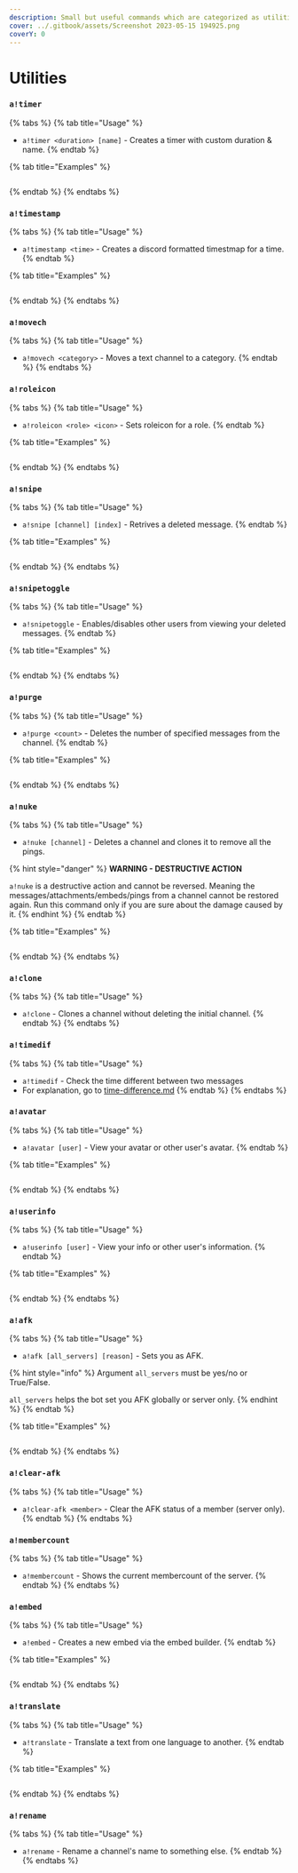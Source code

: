 ```yaml
---
description: Small but useful commands which are categorized as utilities.
cover: ../.gitbook/assets/Screenshot 2023-05-15 194925.png
coverY: 0
---
```


# Utilities

### `a!timer`

{% tabs %}
{% tab title="Usage" %}
* `a!timer <duration> [name]` - Creates a timer with custom duration & name.
{% endtab %}

{% tab title="Examples" %}
<figure><img src="../.gitbook/assets/ANHFGrTJn5.gif" alt=""><figcaption></figcaption></figure>
{% endtab %}
{% endtabs %}

### `a!timestamp`

{% tabs %}
{% tab title="Usage" %}
* `a!timestamp <time>` - Creates a discord formatted timestmap for a time.
{% endtab %}

{% tab title="Examples" %}
<figure><img src="../.gitbook/assets/DiscordPTB_V3LPwfCnFd.gif" alt=""><figcaption></figcaption></figure>
{% endtab %}
{% endtabs %}

### `a!movech`

{% tabs %}
{% tab title="Usage" %}
* `a!movech <category>` - Moves a text channel to a category.
{% endtab %}
{% endtabs %}

### `a!roleicon`

{% tabs %}
{% tab title="Usage" %}
* `a!roleicon <role> <icon>` - Sets roleicon for a role.
{% endtab %}

{% tab title="Examples" %}
<figure><img src="../.gitbook/assets/DiscordPTB_hljnY5XBTR.gif" alt=""><figcaption></figcaption></figure>
{% endtab %}
{% endtabs %}

### `a!snipe`

{% tabs %}
{% tab title="Usage" %}
* `a!snipe [channel] [index]` - Retrives a deleted message.
{% endtab %}

{% tab title="Examples" %}
<figure><img src="../.gitbook/assets/DiscordPTB_atmlfdSqzQ.gif" alt=""><figcaption></figcaption></figure>
{% endtab %}
{% endtabs %}

### `a!snipetoggle`

{% tabs %}
{% tab title="Usage" %}
* `a!snipetoggle` - Enables/disables other users from viewing your deleted messages.
{% endtab %}

{% tab title="Examples" %}
<figure><img src="../.gitbook/assets/DiscordPTB_nN0JQwROzb.gif" alt=""><figcaption></figcaption></figure>
{% endtab %}
{% endtabs %}

### `a!purge`

{% tabs %}
{% tab title="Usage" %}
* `a!purge <count>` - Deletes the number of specified messages from the channel.
{% endtab %}

{% tab title="Examples" %}
<figure><img src="../.gitbook/assets/DiscordPTB_wgIQjhWTgv (1).gif" alt=""><figcaption></figcaption></figure>
{% endtab %}
{% endtabs %}

### `a!nuke`

{% tabs %}
{% tab title="Usage" %}
* `a!nuke [channel]` - Deletes a channel and clones it to remove all the pings.

{% hint style="danger" %}
**WARNING - DESTRUCTIVE ACTION**

`a!nuke` is a destructive action and cannot be reversed. Meaning the messages/attachments/embeds/pings from a channel cannot be restored again. Run this command only if you are sure about the damage caused by it.
{% endhint %}
{% endtab %}

{% tab title="Examples" %}
<figure><img src="../.gitbook/assets/chrome_RIWd2aJI73.gif" alt=""><figcaption></figcaption></figure>
{% endtab %}
{% endtabs %}

### `a!clone`

{% tabs %}
{% tab title="Usage" %}
* `a!clone` - Clones a channel without deleting the initial channel.
{% endtab %}
{% endtabs %}

### `a!timedif`

{% tabs %}
{% tab title="Usage" %}
* `a!timedif` - Check the time different between two messages
* For explanation, go to [time-difference.md](../guides/time-difference.md "mention")
{% endtab %}
{% endtabs %}

### `a!avatar`

{% tabs %}
{% tab title="Usage" %}
* `a!avatar [user]` - View your avatar or other user's avatar.
{% endtab %}

{% tab title="Examples" %}
<figure><img src="../.gitbook/assets/chrome_jXeeKl9VPi.gif" alt=""><figcaption></figcaption></figure>
{% endtab %}
{% endtabs %}

### `a!userinfo`

{% tabs %}
{% tab title="Usage" %}
* `a!userinfo [user]` - View your info or other user's information.
{% endtab %}

{% tab title="Examples" %}
<figure><img src="../.gitbook/assets/chrome_K7eSTheE84.gif" alt=""><figcaption></figcaption></figure>
{% endtab %}
{% endtabs %}

### `a!afk`

{% tabs %}
{% tab title="Usage" %}
* `a!afk [all_servers] [reason]` - Sets you as AFK.

{% hint style="info" %}
Argument `all_servers` must be yes/no or True/False.

`all_servers` helps the bot set you AFK globally or server only.
{% endhint %}
{% endtab %}

{% tab title="Examples" %}
<figure><img src="../.gitbook/assets/chrome_7EtuKDerEl.gif" alt=""><figcaption></figcaption></figure>
{% endtab %}
{% endtabs %}

### `a!clear-afk`

{% tabs %}
{% tab title="Usage" %}
* `a!clear-afk <member>` - Clear the AFK status of a member (server only).
{% endtab %}
{% endtabs %}

### `a!membercount`

{% tabs %}
{% tab title="Usage" %}
* `a!membercount` - Shows the current membercount of the server.
{% endtab %}
{% endtabs %}

### `a!embed`

{% tabs %}
{% tab title="Usage" %}
* `a!embed` - Creates a new embed via the embed builder.
{% endtab %}

{% tab title="Examples" %}
<figure><img src="../.gitbook/assets/chrome_yniRc8h1vh.gif" alt=""><figcaption></figcaption></figure>
{% endtab %}
{% endtabs %}

### `a!translate`

{% tabs %}
{% tab title="Usage" %}
* `a!translate` - Translate a text from one language to another.
{% endtab %}

{% tab title="Examples" %}
<figure><img src="../.gitbook/assets/chrome_biyVTsCFnq.gif" alt=""><figcaption></figcaption></figure>
{% endtab %}
{% endtabs %}

### `a!rename`

{% tabs %}
{% tab title="Usage" %}
* `a!rename` - Rename a channel's name to something else.
{% endtab %}
{% endtabs %}
